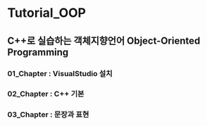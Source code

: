 # Tutorial_OOP
## C++로 실습하는 객체지향언어 Object-Oriented Programming

### 01_Chapter : VisualStudio 설치

### 02_Chapter : C++ 기본

### 03_Chapter : 문장과 표현
